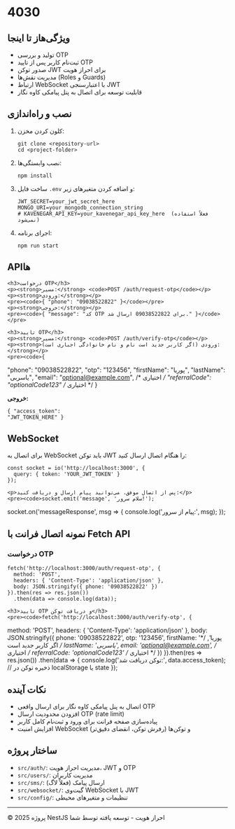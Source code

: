 <body>

  <h1>4030</h1>


  <section>
    <h2>ویژگی‌هاز تا اینجا</h2>
    <ul>
      <li>تولید و بررسی OTP</li>
      <li>ثبت‌نام کاربر پس از تایید OTP</li>
      <li>صدور توکن JWT برای احراز هویت</li>
      <li>مدیریت نقش‌ها (Roles و Guards)</li>
      <li>ارتباط WebSocket با اعتبارسنجی JWT</li>
      <li>قابلیت توسعه برای اتصال به پنل پیامکی کاوه نگار</li>
    </ul>
  </section>

  <section>
    <h2>نصب و راه‌اندازی</h2>
    <ol>
      <li>کلون کردن مخزن:
        <pre><code>git clone &lt;repository-url&gt;
cd &lt;project-folder&gt;</code></pre>
      </li>
      <li>نصب وابستگی‌ها:
        <pre><code>npm install</code></pre>
      </li>
      <li>ساخت فایل <code>.env</code> و اضافه کردن متغیرهای زیر:
        <pre><code>JWT_SECRET=your_jwt_secret_here
MONGO_URI=your_mongodb_connection_string
# KAVENEGAR_API_KEY=your_kavenegar_api_key_here  (فعلاً استفاده نمی‌شود)</code></pre>
      </li>
      <li>اجرای برنامه:
        <pre><code>npm run start</code></pre>
      </li>
    </ol>
  </section>

  <section>
    <h2>APIها</h2>

    <h3>درخواست OTP</h3>
    <p><strong>مسیر:</strong> <code>POST /auth/request-otp</code></p>
    <p><strong>ورودی:</strong></p>
    <pre><code>{ "phone": "09038522822" }</code></pre>
    <p><strong>خروجی:</strong></p>
    <pre><code>{ "message": "کد OTP برای 09038522822 ارسال شد." }</code></pre>

    <h3>تایید OTP</h3>
    <p><strong>مسیر:</strong> <code>POST /auth/verify-otp</code></p>
    <p><strong>ورودی (اگر کاربر جدید است نام و نام خانوادگی اجباری است):</strong></p>
    <pre><code>{
  "phone": "09038522822",
  "otp": "123456",
  "firstName": "پوریا",
  "lastName": "یاسربی",
  "email": "optional@example.com",       /* اختیاری */
  "referralCode": "optionalCode123"      /* اختیاری */
}</code></pre>
    <p><strong>خروجی:</strong></p>
    <pre><code>{ "access_token": "JWT_TOKEN_HERE" }</code></pre>
  </section>

  <section>
    <h2>WebSocket</h2>
    <p>برای اتصال به WebSocket باید توکن JWT را هنگام اتصال ارسال کنید:</p>
    <pre><code>const socket = io('http://localhost:3000', {
  query: { token: 'YOUR_JWT_TOKEN' }
});</code></pre>

    <p>پس از اتصال موفق، می‌توانید پیام ارسال و دریافت کنید:</p>
    <pre><code>socket.emit('message', 'سلام سرور!');
socket.on('messageResponse', msg =&gt; {
  console.log('پیام از سرور:', msg);
});</code></pre>
  </section>

  <section>
    <h2>نمونه اتصال فرانت با Fetch API</h2>
    <h3>درخواست OTP</h3>
    <pre><code>fetch('http://localhost:3000/auth/request-otp', {
  method: 'POST',
  headers: { 'Content-Type': 'application/json' },
  body: JSON.stringify({ phone: '09038522822' })
}).then(res =&gt; res.json())
  .then(data =&gt; console.log(data));</code></pre>

    <h3>تایید OTP و دریافت توکن</h3>
    <pre><code>fetch('http://localhost:3000/auth/verify-otp', {
  method: 'POST',
  headers: { 'Content-Type': 'application/json' },
  body: JSON.stringify({
    phone: '09038522822',
    otp: '123456',
    firstName: 'پوریا',     /* اگر کاربر جدید است */
    lastName: 'یاسربی',
    email: 'optional@example.com',   /* اختیاری */
    referralCode: 'optionalCode123'  /* اختیاری */
  })
}).then(res =&gt; res.json())
  .then(data =&gt; {
    console.log('توکن دریافت شد:', data.access_token);
    // ذخیره توکن در localStorage یا state
  });</code></pre>
  </section>

  <section>
    <h2>نکات آینده</h2>
    <ul>
      <li>اتصال به پنل پیامکی کاوه نگار برای ارسال واقعی OTP</li>
      <li>افزودن محدودیت ارسال OTP (rate limit)</li>
      <li>پیاده‌سازی صفحه فرانت برای ورود و ثبت‌نام کامل کاربر</li>
      <li>افزایش امنیت WebSocket و توکن‌ها (رفرش توکن، انقضای دقیق‌تر)</li>
    </ul>
  </section>

  <section>
    <h2>ساختار پروژه</h2>
    <ul>
      <li><code>src/auth/</code>: مدیریت احراز هویت، JWT و OTP</li>
      <li><code>src/users/</code>: مدیریت کاربران</li>
      <li><code>src/sms/</code>: ارسال پیامک (فعلاً لاگ)</li>
      <li><code>src/websocket/</code>: گیت‌وی WebSocket با JWT</li>
      <li><code>src/config/</code>: تنظیمات و متغیرهای محیطی</li>
    </ul>
  </section>

  <hr />

  <footer>
    &copy; 2025 پروژه NestJS احراز هویت - توسعه یافته توسط شما
  </footer>

</body>
